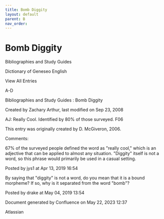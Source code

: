 ```yaml
---
title: Bomb Diggity
layout: default
parent: B
nav_order:
---
```


# Bomb Diggity

Bibliographies and Study Guides

Dictionary of Geneseo English

View All Entries

A-D

Bibliographies and Study Guides : Bomb Diggity

Created by  Zachary Arthur, last modified on Sep 23, 2008

AJ: Really Cool. Identified by 80% of those surveyed. F06 

This entry was originally created by D. McGiveron, 2006.

Comments:

67% of the surveyed people defined the word as &quot;really cool,&quot; which is an adjective that can be applied to almost any situation. &quot;Diggity&quot; itself is not a word, so this phrase would primarily be used in a casual setting. 

Posted by jys1 at Apr 13, 2019 16:54

By saying that &quot;diggity&quot; is not a word, do you mean that it is a bound morpheme? If so, why is it separated from the word &quot;bomb&quot;? 

Posted by drake at May 04, 2019 13:54

Document generated by Confluence on May 22, 2023 12:37

Atlassian
